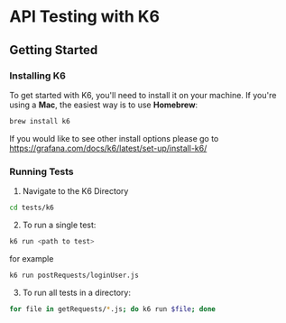# API Testing with K6

## Getting Started

### Installing K6

To get started with K6, you'll need to install it on your machine. If you're using a **Mac**, the easiest way is to use **Homebrew**:

```bash
brew install k6
```

If you would like to see other install options please go to https://grafana.com/docs/k6/latest/set-up/install-k6/

### Running Tests

1. Navigate to the K6 Directory
```bash
cd tests/k6
```

2. To run a single test:
```bash
k6 run <path to test>
```
for example
```bash
k6 run postRequests/loginUser.js
```

3. To run all tests in a directory:
```bash
for file in getRequests/*.js; do k6 run $file; done
```